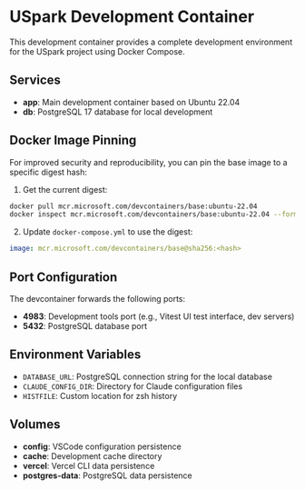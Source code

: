 # USpark Development Container

This development container provides a complete development environment for the USpark project using Docker Compose.

## Services

- **app**: Main development container based on Ubuntu 22.04
- **db**: PostgreSQL 17 database for local development

## Docker Image Pinning

For improved security and reproducibility, you can pin the base image to a specific digest hash:

1. Get the current digest:
```bash
docker pull mcr.microsoft.com/devcontainers/base:ubuntu-22.04
docker inspect mcr.microsoft.com/devcontainers/base:ubuntu-22.04 --format='{{index .RepoDigests 0}}'
```

2. Update `docker-compose.yml` to use the digest:
```yaml
image: mcr.microsoft.com/devcontainers/base@sha256:<hash>
```

## Port Configuration

The devcontainer forwards the following ports:

- **4983**: Development tools port (e.g., Vitest UI test interface, dev servers)
- **5432**: PostgreSQL database port

## Environment Variables

- `DATABASE_URL`: PostgreSQL connection string for the local database
- `CLAUDE_CONFIG_DIR`: Directory for Claude configuration files
- `HISTFILE`: Custom location for zsh history

## Volumes

- **config**: VSCode configuration persistence
- **cache**: Development cache directory
- **vercel**: Vercel CLI data persistence
- **postgres-data**: PostgreSQL data persistence